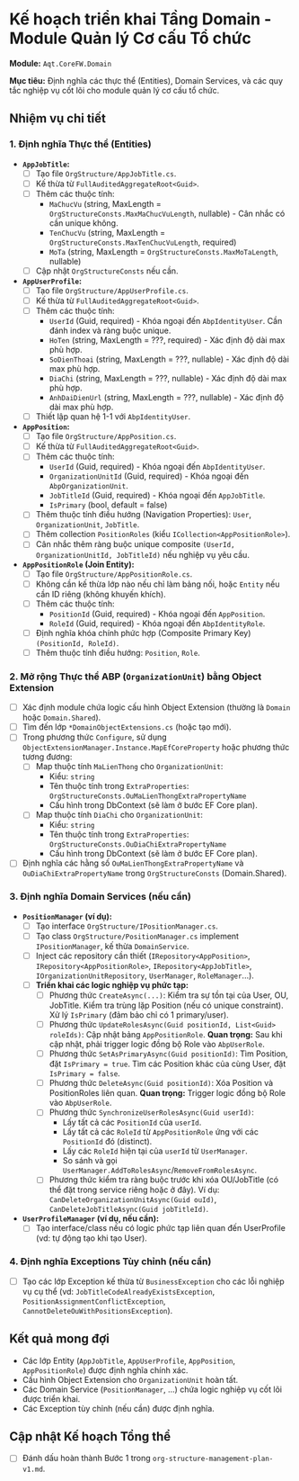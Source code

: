 # Kế hoạch triển khai Tầng Domain - Module Quản lý Cơ cấu Tổ chức

**Module:** `Aqt.CoreFW.Domain`

**Mục tiêu:** Định nghĩa các thực thể (Entities), Domain Services, và các quy tắc nghiệp vụ cốt lõi cho module quản lý cơ cấu tổ chức.

## Nhiệm vụ chi tiết

### 1. Định nghĩa Thực thể (Entities)

- **`AppJobTitle`:**
    - [ ] Tạo file `OrgStructure/AppJobTitle.cs`.
    - [ ] Kế thừa từ `FullAuditedAggregateRoot<Guid>`.
    - [ ] Thêm các thuộc tính:
        - `MaChucVu` (string, MaxLength = `OrgStructureConsts.MaxMaChucVuLength`, nullable) - Cân nhắc có cần unique không.
        - `TenChucVu` (string, MaxLength = `OrgStructureConsts.MaxTenChucVuLength`, required)
        - `MoTa` (string, MaxLength = `OrgStructureConsts.MaxMoTaLength`, nullable)
    - [ ] Cập nhật `OrgStructureConsts` nếu cần.

- **`AppUserProfile`:**
    - [ ] Tạo file `OrgStructure/AppUserProfile.cs`.
    - [ ] Kế thừa từ `FullAuditedAggregateRoot<Guid>`.
    - [ ] Thêm các thuộc tính:
        - `UserId` (Guid, required) - Khóa ngoại đến `AbpIdentityUser`. Cần đánh index và ràng buộc unique.
        - `HoTen` (string, MaxLength = ???, required) - Xác định độ dài max phù hợp.
        - `SoDienThoai` (string, MaxLength = ???, nullable) - Xác định độ dài max phù hợp.
        - `DiaChi` (string, MaxLength = ???, nullable) - Xác định độ dài max phù hợp.
        - `AnhDaiDienUrl` (string, MaxLength = ???, nullable) - Xác định độ dài max phù hợp.
    - [ ] Thiết lập quan hệ 1-1 với `AbpIdentityUser`.

- **`AppPosition`:**
    - [ ] Tạo file `OrgStructure/AppPosition.cs`.
    - [ ] Kế thừa từ `FullAuditedAggregateRoot<Guid>`.
    - [ ] Thêm các thuộc tính:
        - `UserId` (Guid, required) - Khóa ngoại đến `AbpIdentityUser`.
        - `OrganizationUnitId` (Guid, required) - Khóa ngoại đến `AbpOrganizationUnit`.
        - `JobTitleId` (Guid, required) - Khóa ngoại đến `AppJobTitle`.
        - `IsPrimary` (bool, default = false)
    - [ ] Thêm thuộc tính điều hướng (Navigation Properties): `User`, `OrganizationUnit`, `JobTitle`.
    - [ ] Thêm collection `PositionRoles` (kiểu `ICollection<AppPositionRole>`).
    - [ ] Cân nhắc thêm ràng buộc unique composite `(UserId, OrganizationUnitId, JobTitleId)` nếu nghiệp vụ yêu cầu.

- **`AppPositionRole` (Join Entity):**
    - [ ] Tạo file `OrgStructure/AppPositionRole.cs`.
    - [ ] Không cần kế thừa lớp nào nếu chỉ làm bảng nối, hoặc `Entity` nếu cần ID riêng (không khuyến khích).
    - [ ] Thêm các thuộc tính:
        - `PositionId` (Guid, required) - Khóa ngoại đến `AppPosition`.
        - `RoleId` (Guid, required) - Khóa ngoại đến `AbpIdentityRole`.
    - [ ] Định nghĩa khóa chính phức hợp (Composite Primary Key) `(PositionId, RoleId)`.
    - [ ] Thêm thuộc tính điều hướng: `Position`, `Role`.

### 2. Mở rộng Thực thể ABP (`OrganizationUnit`) bằng Object Extension

- [ ] Xác định module chứa logic cấu hình Object Extension (thường là `Domain` hoặc `Domain.Shared`).
- [ ] Tìm đến lớp `*DomainObjectExtensions.cs` (hoặc tạo mới).
- [ ] Trong phương thức `Configure`, sử dụng `ObjectExtensionManager.Instance.MapEfCoreProperty` hoặc phương thức tương đương:
    - [ ] Map thuộc tính `MaLienThong` cho `OrganizationUnit`:
        - Kiểu: `string`
        - Tên thuộc tính trong `ExtraProperties`: `OrgStructureConsts.OuMaLienThongExtraPropertyName`
        - Cấu hình trong DbContext (sẽ làm ở bước EF Core plan).
    - [ ] Map thuộc tính `DiaChi` cho `OrganizationUnit`:
        - Kiểu: `string`
        - Tên thuộc tính trong `ExtraProperties`: `OrgStructureConsts.OuDiaChiExtraPropertyName`
        - Cấu hình trong DbContext (sẽ làm ở bước EF Core plan).
- [ ] Định nghĩa các hằng số `OuMaLienThongExtraPropertyName` và `OuDiaChiExtraPropertyName` trong `OrgStructureConsts` (Domain.Shared).

### 3. Định nghĩa Domain Services (nếu cần)

- **`PositionManager` (ví dụ):**
    - [ ] Tạo interface `OrgStructure/IPositionManager.cs`.
    - [ ] Tạo class `OrgStructure/PositionManager.cs` implement `IPositionManager`, kế thừa `DomainService`.
    - [ ] Inject các repository cần thiết (`IRepository<AppPosition>`, `IRepository<AppPositionRole>`, `IRepository<AppJobTitle>`, `IOrganizationUnitRepository`, `UserManager`, `RoleManager`...).
    - [ ] **Triển khai các logic nghiệp vụ phức tạp:**
        - [ ] Phương thức `CreateAsync(...)`: Kiểm tra sự tồn tại của User, OU, JobTitle. Kiểm tra trùng lặp Position (nếu có unique constraint). Xử lý `IsPrimary` (đảm bảo chỉ có 1 primary/user).
        - [ ] Phương thức `UpdateRolesAsync(Guid positionId, List<Guid> roleIds)`: Cập nhật bảng `AppPositionRole`. **Quan trọng:** Sau khi cập nhật, phải trigger logic đồng bộ Role vào `AbpUserRole`.
        - [ ] Phương thức `SetAsPrimaryAsync(Guid positionId)`: Tìm Position, đặt `IsPrimary = true`. Tìm các Position khác của cùng User, đặt `IsPrimary = false`.
        - [ ] Phương thức `DeleteAsync(Guid positionId)`: Xóa Position và PositionRoles liên quan. **Quan trọng:** Trigger logic đồng bộ Role vào `AbpUserRole`.
        - [ ] Phương thức `SynchronizeUserRolesAsync(Guid userId)`:
            - Lấy tất cả các `PositionId` của `userId`.
            - Lấy tất cả các `RoleId` từ `AppPositionRole` ứng với các `PositionId` đó (distinct).
            - Lấy các `RoleId` hiện tại của `userId` từ `UserManager`.
            - So sánh và gọi `UserManager.AddToRolesAsync`/`RemoveFromRolesAsync`.
        - [ ] Phương thức kiểm tra ràng buộc trước khi xóa OU/JobTitle (có thể đặt trong service riêng hoặc ở đây). Ví dụ: `CanDeleteOrganizationUnitAsync(Guid ouId)`, `CanDeleteJobTitleAsync(Guid jobTitleId)`.

- **`UserProfileManager` (ví dụ, nếu cần):**
    - [ ] Tạo interface/class nếu có logic phức tạp liên quan đến UserProfile (vd: tự động tạo khi tạo User).

### 4. Định nghĩa Exceptions Tùy chỉnh (nếu cần)

- [ ] Tạo các lớp Exception kế thừa từ `BusinessException` cho các lỗi nghiệp vụ cụ thể (vd: `JobTitleCodeAlreadyExistsException`, `PositionAssignmentConflictException`, `CannotDeleteOuWithPositionsException`).

## Kết quả mong đợi

- Các lớp Entity (`AppJobTitle`, `AppUserProfile`, `AppPosition`, `AppPositionRole`) được định nghĩa chính xác.
- Cấu hình Object Extension cho `OrganizationUnit` hoàn tất.
- Các Domain Service (`PositionManager`, ...) chứa logic nghiệp vụ cốt lõi được triển khai.
- Các Exception tùy chỉnh (nếu cần) được định nghĩa.

## Cập nhật Kế hoạch Tổng thể

- [ ] Đánh dấu hoàn thành Bước 1 trong `org-structure-management-plan-v1.md`.